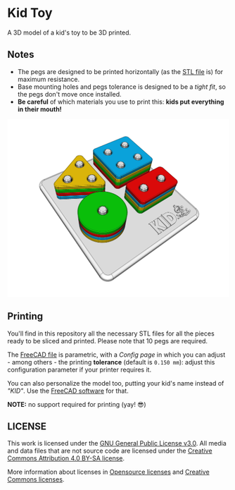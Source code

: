 # Kid Toy
A 3D model of a kid's toy to be 3D printed. 

## Notes

* The pegs are designed to be printed horizontally (as the [STL file](peg.stl) is) for maximum resistance.
* Base mounting holes and pegs tolerance is designed to be a *tight fit*, so the pegs don't move once installed.
* **Be careful** of which materials you use to print this: **kids put everything in their mouth!**

![kid-toy](kid-toy.png)


## Printing
You'll find in this repository all the necessary STL files for all the pieces ready to be sliced and printed. Please note that 10 pegs are required.

The [FreeCAD file](kid-toy.FCStd) is parametric, with a *Config page* in which you can adjust - among others - the printing **tolerance**  (default is <code>0.150 mm</code>): adjust this configuration parameter if your printer requires it.

You can also personalize the model too, putting your kid's name instead of *"KID"*. Use the [FreeCAD software](https://freecadweb.org) for that.

**NOTE:** no support required for printing (yay! 😎)

## LICENSE

This work is licensed under the [GNU General Public License v3.0](../LICENSE-GPLV30). All media and data files that are not source code are licensed under the [Creative Commons Attribution 4.0 BY-SA license](../LICENSE-CCBYSA40).

More information about licenses in [Opensource licenses](https://opensource.org/licenses/) and [Creative Commons licenses](https://creativecommons.org/licenses/).
